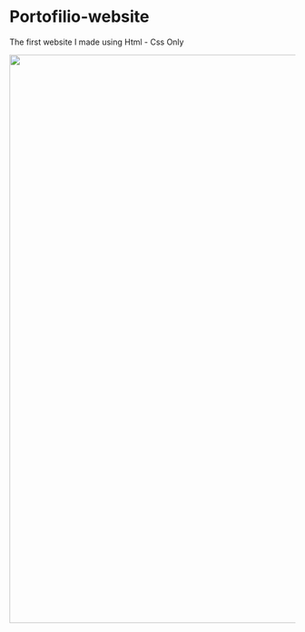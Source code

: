 # Portofilio-website
The first website I made using  Html - Css Only
<div align="center">
    <img src="https://user-images.githubusercontent.com/61599746/160954134-565141ee-ade3-4c6b-a965-c1c960e0218c.jpg" width="1000px"</img> 
</div>
